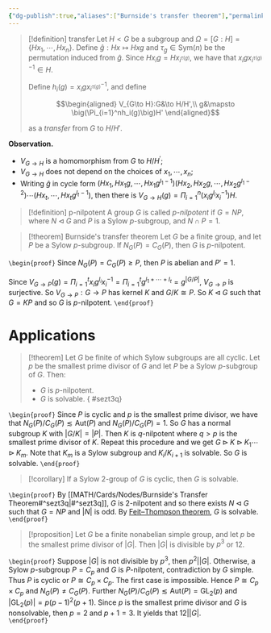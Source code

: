 ```yaml
---
{"dg-publish":true,"aliases":["Burnside's transfer theorem"],"permalink":"/MATH/Cards/Nodes/Burnside's Transfer Theorem/","dgPassFrontmatter":true}
---
```



> [!definition] transfer
> Let $H<G$ be a subgroup and $\Omega=[G:H]=\{Hx_1,\cdots,Hx_n\}$. Define $\hat g:Hx\mapsto Hxg$ and $\tau_g\in\mathrm{Sym}(n)$ be the permutation induced from $\hat g$. Since $Hx_ig=Hx_{i^{\tau(g)}}$, we have that $x_igx_{i^{\tau(g)}}^{-1}\in H$. 
> 
> Define $h_i(g)=x_igx_{i^{\tau(g)}}^{-1}$, and define
> 
> $$\begin{aligned}
> V_{G\to H}:G&\to H/H',\\
> g&\mapsto \big(\Pi_{i=1}^nh_i(g)\big)H'
> \end{aligned}$$
> 
> as a *transfer* from $G$ to $H/H'$.

**Observation.** 
- $V_{G \rightarrow H}$ is a homomorphism from $G$ to $H / H^{\prime}$;
- $V_{G \rightarrow H}$ does not depend on the choices of $x_1, \cdots, x_n$;
- Writing $\hat{g}$ in cycle form $\left(H x_1, H x_1 g, \cdots, H x_1 g^{l_1-1}\right)\left(H x_2, H x_2 g, \cdots, H x_2 g^{l_1-2}\right) \cdots\left(H x_t, \cdots, H x_t g^{l_t-1}\right)$, then there is $V_{G \rightarrow H}(g)=\Pi_{i=1}^n\left(x_i g^{l_i} x_i^{-1}\right) H$. 

> [!definition] p-nilpotent
> A group $G$ is called *$p$-nilpotent* if $G=NP$, where $N\lhd G$ and $P$ is a Sylow $p$-subgroup, and $N\cap P=1$.

> [!theorem] Burnside's transfer theorem
> Let $G$ be a finite group, and let $P$ be a Sylow $p$-subgroup. If $N_G(P)=C_G(P)$, then $G$ is $p$-nilpotent.

`\begin{proof}`
Since $N_G(P)=C_G(P)\geqslant P$, then $P$ is abelian and $P'=1$. 

Since $V_{G\to P}(g)=\Pi_{i=1}^tx_ig^{l_i}x_i^{-1}=\Pi_{i=1}^tg^{l_1+\cdots+l_t}=g^{|G/P|}$, $V_{G\to P}$ is surjective. So $V_{G\to P}:G\to P$ has kernel $K$ and $G/K\cong P$. So $K\lhd G$ such that $G=KP$ and so $G$ is $p$-nilpotent.
`\end{proof}`
# Applications

> [!theorem]
> Let $G$ be finite of which Sylow subgroups are all cyclic. Let $p$ be the smallest prime divisor of $G$ and let $P$ be a Sylow $p$-subgroup of $G$. Then:
> - $G$ is $p$-nilpotent.
> - $G$ is solvable.
{ #sezt3q}


`\begin{proof}`
Since $P$ is cyclic and $p$ is the smallest prime divisor, we have that $N_G(P)/C_G(P)\lesssim \mathrm{Aut}(P)$ and $N_G(P)/C_G(P)=1$. So $G$ has a normal subgroup $K$ with $|G/K|=|P|$. Then $K$ is $q$-nilpotent where $q>p$ is the smallest prime divisor of $K$. Repeat this procedure and we get $G\rhd K\rhd K_1\cdots\rhd K_m$. Note that $K_m$ is a Sylow subgroup and $K_i/K_{i+1}$ is solvable. So $G$ is solvable.
`\end{proof}`

> [!corollary]
> If a Sylow $2$-group of $G$ is cyclic, then $G$ is solvable.

`\begin{proof}`
By [[MATH/Cards/Nodes/Burnside's Transfer Theorem#^sezt3q\|#^sezt3q]], $G$ is $2$-nilpotent and so there exists $N\lhd G$ such that $G=NP$ and $|N|$ is odd. By [Feit–Thompson theorem](https://en.wikipedia.org/wiki/Feit–Thompson_theorem), $G$ is solvable.
`\end{proof}`

> [!proposition]
> Let $G$ be a finite nonabelian simple group, and let $p$ be the smallest prime divisor of $|G|$. Then $|G|$ is divisible by $p^3$ or $12$.

`\begin{proof}`
Suppose $|G|$ is not divisible by $p^3$, then $p^2||G|$. Otherwise, a Sylow $p$-subgroup $P=C_p$ and $G$ is $P$-nilpotent, contradiction by $G$ simple. Thus $P$ is cyclic or $P\cong C_p\times C_p$. The first case is impossible. Hence $P\cong C_p\times C_p$ and $N_G(P)\neq C_G(P)$. Further $N_G(P)/C_G(P)\lesssim\mathrm{Aut}(P)=\mathrm{GL}_2(p)$ and $|\mathrm{GL}_2(p)|=p(p-1)^2(p+1)$. Since $p$ is the smallest prime divisor and $G$ is nonsolvable, then $p=2$ and $p+1=3$. It yields that $12\big||G|$.  
`\end{proof}`
